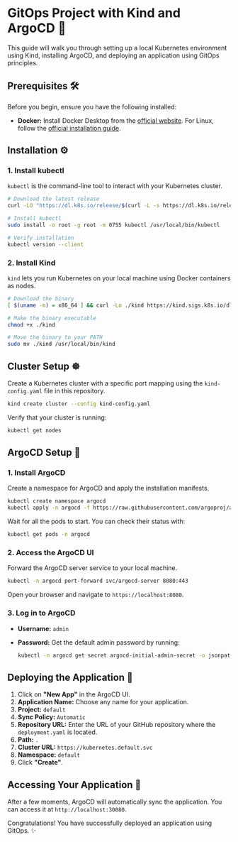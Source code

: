 # GitOps Project with Kind and ArgoCD 🚀

This guide will walk you through setting up a local Kubernetes environment using Kind, installing ArgoCD, and deploying an application using GitOps principles.

## Prerequisites 🛠️

Before you begin, ensure you have the following installed:

*   **Docker:** Install Docker Desktop from the [official website](https://www.docker.com/products/docker-desktop/). For Linux, follow the [official installation guide](https://docs.docker.com/engine/install/).

## Installation ⚙️

### 1. Install kubectl

`kubectl` is the command-line tool to interact with your Kubernetes cluster.

```bash
# Download the latest release
curl -LO "https://dl.k8s.io/release/$(curl -L -s https://dl.k8s.io/release/stable.txt)/bin/linux/amd64/kubectl"

# Install kubectl
sudo install -o root -g root -m 0755 kubectl /usr/local/bin/kubectl

# Verify installation
kubectl version --client
```

### 2. Install Kind

`kind` lets you run Kubernetes on your local machine using Docker containers as nodes.

```bash
# Download the binary
[ $(uname -m) = x86_64 ] && curl -Lo ./kind https://kind.sigs.k8s.io/dl/v0.29.0/kind-linux-amd64

# Make the binary executable
chmod +x ./kind

# Move the binary to your PATH
sudo mv ./kind /usr/local/bin/kind
```

## Cluster Setup ☸️

Create a Kubernetes cluster with a specific port mapping using the `kind-config.yaml` file in this repository.

```bash
kind create cluster --config kind-config.yaml
```

Verify that your cluster is running:

```bash
kubectl get nodes
```

## ArgoCD Setup 🔄

### 1. Install ArgoCD

Create a namespace for ArgoCD and apply the installation manifests.

```bash
kubectl create namespace argocd
kubectl apply -n argocd -f https://raw.githubusercontent.com/argoproj/argo-cd/stable/manifests/install.yaml
```

Wait for all the pods to start. You can check their status with:

```bash
kubectl get pods -n argocd
```

### 2. Access the ArgoCD UI

Forward the ArgoCD server service to your local machine.

```bash
kubectl -n argocd port-forward svc/argocd-server 8080:443
```

Open your browser and navigate to `https://localhost:8080`.

### 3. Log in to ArgoCD

*   **Username:** `admin`
*   **Password:** Get the default admin password by running:

    ```bash
    kubectl -n argocd get secret argocd-initial-admin-secret -o jsonpath="{.data.password}" | base64 -d
    ```

## Deploying the Application 🚀

1.  Click on **"New App"** in the ArgoCD UI.
2.  **Application Name:** Choose any name for your application.
3.  **Project:** `default`
4.  **Sync Policy:** `Automatic`
5.  **Repository URL:** Enter the URL of your GitHub repository where the `deployment.yaml` is located.
6.  **Path:** `.`
7.  **Cluster URL:** `https://kubernetes.default.svc`
8.  **Namespace:** `default`
9.  Click **"Create"**.

## Accessing Your Application 🎉

After a few moments, ArgoCD will automatically sync the application. You can access it at `http://localhost:30080`.

Congratulations! You have successfully deployed an application using GitOps. ✨
